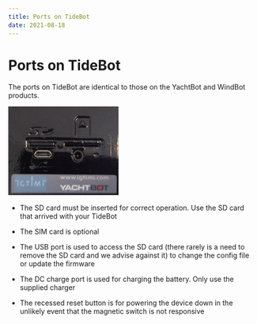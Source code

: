 ```yaml
---
title: Ports on TideBot
date: 2021-08-18
---
```


# Ports on TideBot

The ports on TideBot are identical to those on the YachtBot and WindBot products.

<img src="../../../assets/images/blob1447023255401.png" alt="" width="223.232px" height="179px" />

- The SD card must be inserted for correct operation. Use the SD card that arrived with your TideBot

- The SIM card is optional

- The USB port is used to access the SD card (there rarely is a need to remove the SD card and we advise against it) to change the config file or update the firmware

- The DC charge port is used for charging the battery. Only use the supplied charger

- The recessed reset button is for powering the device down in the unlikely event that the magnetic switch is not responsive
